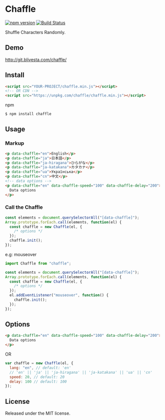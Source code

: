 # Chaffle

[![npm version](https://img.shields.io/npm/v/chaffle.svg?style=flat-square)](https://www.npmjs.com/package/chaffle)
[![Build Status](https://img.shields.io/travis/blivesta/chaffle/master.svg?style=flat-square)](https://travis-ci.org/blivesta/chaffle)

Shuffle Characters Randomly.

## Demo

http://git.blivesta.com/chaffle/

## Install

```html
<script src="YOUR-PROJECT/chaffle.min.js"></script>
<!-- OR CDN -->
<script src="https://unpkg.com/chaffle/chaffle.min.js"></script>
```

npm

```html
$ npm install chaffle
```

## Usage

### Markup

```html
<p data-chaffle="en">English</p>
<p data-chaffle="ja">日本語</p>
<p data-chaffle="ja-hiragana">ひらがな</p>
<p data-chaffle="ja-katakana">カタカナ</p>
<p data-chaffle="ua">Українська</p>
<p data-chaffle="cn">中文</p>
<!-- data options -->
<p data-chaffle="en" data-chaffle-speed="100" data-chaffle-delay="200">
  Data options
</p>
```

### Call the Chaffle

```js
const elements = document.querySelectorAll("[data-chaffle]");
Array.prototype.forEach.call(elements, function(el) {
  const chaffle = new Chaffle(el, {
    /* options */
  });
  chaffle.init();
});
```

e.g: mouseover

```js
import Chaffle from "chaffle";

const elements = document.querySelectorAll("[data-chaffle]");
Array.prototype.forEach.call(elements, function(el) {
  const chaffle = new Chaffle(el, {
    /* options */
  });
  el.addEventListener("mouseover", function() {
    chaffle.init();
  });
});
```

## Options

```html
<p data-chaffle="en" data-chaffle-speed="100" data-chaffle-delay="200">
  Data options
</p>
```

OR

```js
var chaffle = new Chaffle(el, {
  lang: "en", // default: 'en'
  // 'en' || 'ja' || 'ja-hiragana' || 'ja-katakana' || 'ua' || 'cn'
  speed: 20, // default: 20
  delay: 100 // default: 100
});
```

## License

Released under the MIT license.
